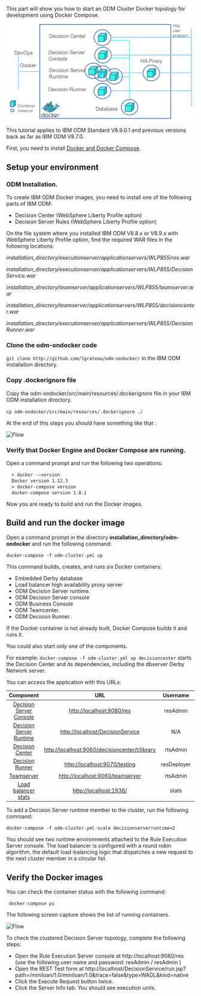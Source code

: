 
This part will show you how to start  an ODM Cluster Docker topology for development using Docker Compose.


![Flow](images/ClusterFig01.png)

This tutorial applies to IBM ODM Standard V8.9.0.1 and previous versions back as far as IBM ODM V8.7.0. 

First, you need to install [Docker and Docker Compose](https://docs.docker.com/compose/#installation-and-set-up).

## Setup your environment

### ODM Installation.
To create IBM ODM Docker images, you need to install one of the following parts of IBM ODM:         
* Decision Center (WebSphere Liberty Profile option)
* Decision Server Rules (WebSphere Liberty Profile option)

On the file system where you installed IBM ODM V8.8.x or V8.9.x with WebSphere Liberty Profile option, find the required WAR files in the following locations:

*installation_directory/executionserver/applicationservers/WLP855/res.war*

*installation_directory/executionserver/applicationservers/WLP855/DecisionService.war*

*installation_directory/teamserver/applicationservers/WLP855/teamserver.war*

*installation_directory/teamserver/applicationservers/WLP855/decisioncenter.war*

*installation_directory/executionserver/applicationservers/WLP855/DecisionRunner.war*

### Clone the odm-ondocker code 

```git clone http://github.com/lgrateau/odm-ondocker/``` in the IBM ODM installation directory.

### Copy .dockerignore file

Copy the odm-ondocker/src/main/resources/.dockerignore file in your IBM ODM installation directory.

```cp odm-ondocker/src/main/resources/.dockerignore ./```

At the end of this steps you should have something like that : 

![Flow](images/Fig2.png)
### Verify that Docker Engine and Docker Compose are running.

Open a command prompt and run the following two operations:    	
  
  ```
    > docker -–version
    Docker version 1.12.3
    > docker-compose version
    docker-compose version 1.8.1
  ```

Now you are ready to build and run the Docker images.

## Build and run the docker image
Open a command prompt in the directory **installation_directory/odm-ondocker** and run the following command:    	

```
docker-compose -f odm-cluster.yml up
```

This command builds, creates, and runs six Docker containers:

* Embedded Derby database
* Load balancer high availability proxy server
* ODM Decision Server runtime.
* ODM Decision Server console
* ODM Business Console
* ODM Teamcenter.
* ODM Decision Runner.

If the Docker container is not already built, Docker Compose builds it and runs it.

You could also start only one of the components. 

For example: ```docker-compose -f odm-cluster.yml up decisioncenter``` starts the Decision Center and its dependencies, including the dbserver Derby Network server.

You can access the application with this URLs:

|Component|URL|Username|Password|
|:-----:|:-----:|:-----:|:-----:|
| [Decision Server Console](http://localhost:9080/res) | <http://localhost:9080/res> |resAdmin|resAdmin|
| [Decision Server Runtime](http://localhost/DecisionService) |<http://localhost/DecisionService> |N/A|N/A|
| [Decision Center]( http://localhost:9060/decisioncenter) |  <http://localhost:9060/decisioncenter/t/library> |rtsAdmin|rtsAdmin|
| [Decision Runner]( http://localhost:9070/DecisionRunner) |  <http://localhost:9070/testing> |resDeployer|resDeployer|
| [Teamserver]( http://localhost:9060/teamserver) |  <http://localhost:9060/teamserver> |rtsAdmin|rtsAdmin|
| [Load balancer stats](http://localhost:1936/) | <http://localhost:1936/> | stats | stats |


To add a Decision Server runtime member to the cluster, run the following command:
```
docker-compose -f odm-cluster.yml scale decisionserverruntime=2
```

You should see two runtime environments attached to the Rule Execution Server console. The load balancer is configured with a round robin algorithm, the default load-balancing logic that dispatches a new request to the next cluster member in a circular list.

## Verify the Docker images

You can check the container status with the following command: 
```
 docker-compose ps
```
 The following screen capture shows the list of running containers. 

![Flow](images/StandardFig02.png)

To check the clustered Decision Server topology, complete the following steps:

* Open the Rule Execution Server console at http://localhost:9080/res (use the following user name and password: resAdmin / resAdmin )
* Open the REST Test form at http://localhost/DecisionService/run.jsp?path=/miniloan/1.0/miniloan/1.0&trace=false&type=WADL&kind=native
* Click the Execute Request button twice. 
* Click the Server Info tab. You should see  execution units.
